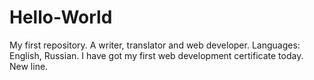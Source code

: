 # Hello-World
My first repository.
A writer, translator and web developer.
Languages: English, Russian.
I have got my first web development certificate today.
New line.
